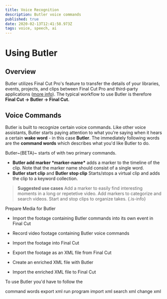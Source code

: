 ```yaml
---
title: Voice Recognition
description: Butler voice commands
published: true
date: 2020-02-13T12:41:58.973Z
tags: voice, speech, ai
---
```


# Using Butler

## Overview

Butler utilizes Final Cut Pro's feature to transfer the details of your libraries, events, projects, and clips between Final Cut Pro and third-party applications ([more info](https://support.apple.com/guide/final-cut-pro/use-xml-to-transfer-projects-verdbd66ae/mac)). The typical workflow to use Butler is therefore **Final Cut &rarr; Butler &rarr; Final Cut.**


## Voice Commands

Butler is built to recognize certain voice commands. Like other voice assistants, Butler starts paying attention to what you're saying when it hears a certain **wake word** - in this case **Butler**. The immediately following words are the **command words** which describes what you'd like Butler to do.

Butler~(BETA)~ starts of with two primary commands.
- **Butler add marker \*marker-name\*** adds a marker to the timeline of the clip. Note that the marker name should consist of a single word.
- **Butler start clip** and **Butler stop clip** Starts/stops a virtual clip and adds the clip to a keyword collection.

> **Suggested use cases**
Add a marker to easily find interesting moments in a long or repetetive video.
Add markers to categorize and search videos.
Start and stop clips to organize takes.
{.is-info}

Prepare Media for Butler
- Import the footage containing Butler commands into its own event in Final Cut

- Record video footage containing Butler voice commands
- Import the footage into Final Cut
- Export the footage as an XML file from Final Cut
- Create an enriched XML file with Butler
- Import the enriched XML file to Final Cut

To use Butler you'd have to follow the 

command words
export xml
run program
import xml
search xml
change xml
